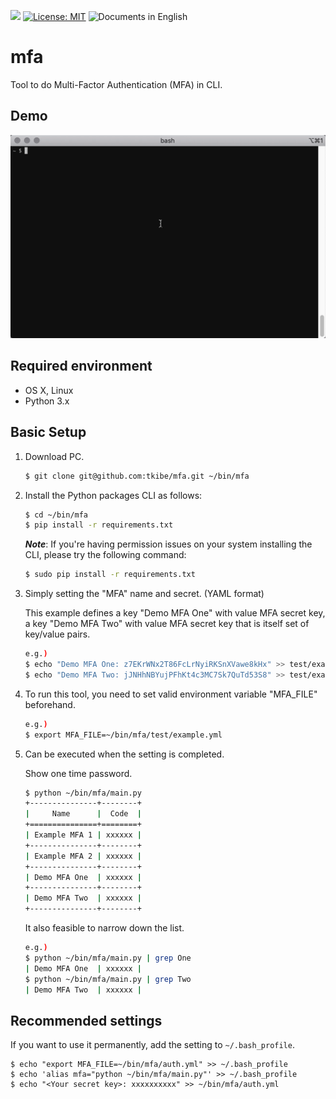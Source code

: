 <a href="https://codeclimate.com/github/tkibe/mfa/maintainability"><img src="https://api.codeclimate.com/v1/badges/4f6fc2e2e42caf73a82c/maintainability" /></a>
[![License: MIT](https://img.shields.io/badge/License-MIT-yellow.svg)](https://opensource.org/licenses/MIT)
![Documents in English](https://img.shields.io/badge/document-en__US-brightgreen.svg)

# mfa

Tool to do Multi-Factor Authentication (MFA) in CLI.

## Demo

![](./docs/demo.gif)

## Required environment

* OS X, Linux
* Python 3.x

## Basic Setup

1. Download PC.

    ```bash
    $ git clone git@github.com:tkibe/mfa.git ~/bin/mfa
    ```

2. Install the Python packages CLI as follows:

    ```bash
    $ cd ~/bin/mfa
    $ pip install -r requirements.txt
    ```

    **_Note_**: If you're having permission issues on your system installing the CLI, please try the following command:

    ```bash
    $ sudo pip install -r requirements.txt
    ```


3. Simply setting the "MFA" name and secret. (YAML format)


    This example defines a key "Demo MFA One" with value MFA secret key, a key "Demo MFA Two" with value MFA secret key that is itself set of key/value pairs.
    ```bash
    e.g.)
    $ echo "Demo MFA One: z7EKrWNx2T86FcLrNyiRKSnXVawe8kHx" >> test/example.yml
    $ echo "Demo MFA Two: jJNHhNBYujPFhKt4c3MC7Sk7QuTd53S8" >> test/example.yml
    ```

4. To run this tool, you need to set valid environment variable "MFA_FILE" beforehand.

    ```bash
    e.g.)
    $ export MFA_FILE=~/bin/mfa/test/example.yml
    ```

5. Can be executed when the setting is completed.

    Show one time password.
    ```bash
    $ python ~/bin/mfa/main.py
    +---------------+--------+
    |     Name      |  Code  |
    +===============+========+
    | Example MFA 1 | xxxxxx |
    +---------------+--------+
    | Example MFA 2 | xxxxxx |
    +---------------+--------+
    | Demo MFA One  | xxxxxx |
    +---------------+--------+
    | Demo MFA Two  | xxxxxx |
    +---------------+--------+
    ```

    It also feasible to narrow down the list.
    ```bash
    e.g.)
    $ python ~/bin/mfa/main.py | grep One
    | Demo MFA One  | xxxxxx |
    $ python ~/bin/mfa/main.py | grep Two
    | Demo MFA Two  | xxxxxx |
    ```

## Recommended settings

If you want to use it permanently, add the setting to `~/.bash_profile`.

```
$ echo "export MFA_FILE=~/bin/mfa/auth.yml" >> ~/.bash_profile
$ echo 'alias mfa="python ~/bin/mfa/main.py"' >> ~/.bash_profile
$ echo "<Your secret key>: xxxxxxxxxx" >> ~/bin/mfa/auth.yml
```